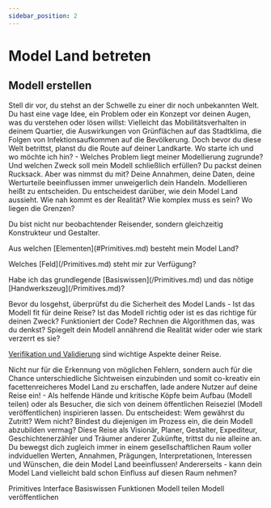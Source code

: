 ```yaml
---
sidebar_position: 2
---
```

# Model Land betreten 
## Modell erstellen

Stell dir vor, du stehst an der Schwelle zu einer dir noch unbekannten Welt. Du hast eine vage Idee, ein Problem oder ein Konzept vor deinen Augen, was du verstehen oder lösen willst: Vielleicht das Mobilitätsverhalten in deinem Quartier, die Auswirkungen von Grünflächen auf das Stadtklima, die Folgen von Infektionsaufkommen auf die Bevölkerung. Doch bevor du diese Welt betrittst, planst du die Route auf deiner Landkarte. Wo starte ich und wo möchte ich hin? - Welches Problem liegt meiner Modellierung zugrunde? Und welchen Zweck soll mein Modell schließlich erfüllen?
Du packst deinen Rucksack. Aber was nimmst du mit? Deine Annahmen, deine Daten, deine Werturteile beeinflussen immer unweigerlich dein Handeln. Modellieren heißt zu entscheiden. Du entscheidest darüber, wie dein Model Land aussieht. Wie nah kommt es der Realität? Wie komplex muss es sein? Wo liegen die Grenzen? 

Du bist nicht nur beobachtender Reisender, sondern gleichzeitig Konstrukteur und Gestalter. 

<p>Aus welchen [Elementen](#Primitives.md) besteht mein Model Land?</p>
<p> Welches [Feld](/Primitives.md) steht mir zur Verfügung? </p>
<p>Habe ich das grundlegende [Basiswissen](/Primitives.md) und das nötige [Handwerkszeug](/Primitives.md)?</p>

Bevor du losgehst, überprüfst du die Sicherheit des Model Lands - Ist das Modell fit für deine Reise? Ist das Modell richtig oder ist es das richtige für deinen Zweck? Funktioniert der Code? Rechnen die Algorithmen das, was du denkst? Spiegelt dein Modell annährend die Realität wider oder wie stark verzerrt es sie? 

[Verifikation und Validierung](/Primitives.md) sind wichtige Aspekte deiner Reise. 

Nicht nur für die Erkennung von möglichen Fehlern, sondern auch für die Chance unterschiedliche Sichtweisen einzubinden und somit co-kreativ ein facettenreicheres Model Land zu erschaffen, lade andere Nutzer auf deine Reise ein! - Als helfende Hände und kritische Köpfe beim Aufbau (Modell teilen) oder als Besucher, die sich von deinem öffentlichen Reiseziel (Modell veröffentlichen) inspirieren lassen. Du entscheidest: Wem gewährst du Zutritt? Wem nicht? Bindest du diejenigen im Prozess ein, die dein Modell abzubilden vermag? 
Diese Reise als Visionär, Planer, Gestalter, Expediteur, Geschichtenerzähler und Träumer anderer Zukünfte, trittst du nie  alleine an. Du bewegst dich zugleich immer in einem gesellschaftlichen Raum voller indviduellen Werten, Annahmen, Prägungen, Interpretationen, Interessen und Wünschen, die dein Model Land beeinflussen! Andererseits - kann dein Model Land vielleicht bald schon Einfluss auf diesen Raum nehmen?


Primitives
Interface 
Basiswissen 
Funktionen 
Modell teilen 
Modell veröffentlichen
